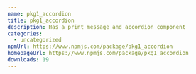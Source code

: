 ```yaml
---
name: pkg1_accordion
title: pkg1_accordion
description: Has a print message and accordion component
categories:
  - uncategorized
npmUrl: https://www.npmjs.com/package/pkg1_accordion
homepageUrl: https://www.npmjs.com/package/pkg1_accordion
downloads: 19
---
```

